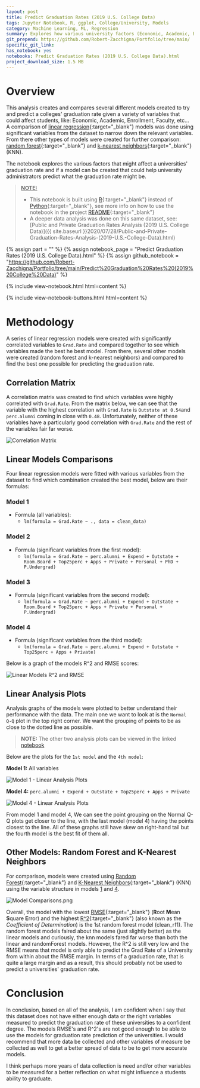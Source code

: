```yaml
---
layout: post
title: Predict Graduation Rates (2019 U.S. College Data)
tags: Jupyter Notebook, R, ggplot, College/University, Models
category: Machine Learning, ML, Regression
summary: Explores how various university factors (Economic, Academic, Enrollment, Faculty, etc...) can predict a university's student graduation rate.
git_prepend: https://github.com/Robert-Zacchigna/Portfolio/tree/main/
specific_git_link: 
has_notebook: yes
notebooks: Predict Graduation Rates (2019 U.S. College Data).html
project_download_size: 1.5 MB
---
```


# Overview

This analysis creates and compares several different models created to try and predict a colleges' graduation rate given 
a variety of variables that could affect students, like: Economic, Academic, Enrollment, Faculty, etc... A comparison 
of [linear regression](https://machinelearningmastery.com/linear-regression-for-machine-learning/){:target="_blank"} 
models was done using significant variables from the dataset to narrow down the relevant variables. From there other types 
of models were created for further comparison: [random forest](https://en.wikipedia.org/wiki/Random_forest){:target="_blank"}
and [k-nearest neighbors](https://en.wikipedia.org/wiki/K-nearest_neighbors_algorithm){:target="_blank"} (KNN).

The notebook explores the various factors that might affect a universities' graduation rate and if a model can be created
that could help university administrators predict what the graduation rate might be.

> <ins>**NOTE:**</ins>
> * This notebook is built using [R](https://www.r-project.org/ "Statistical Programming Language"){:target="_blank"} 
> instead of [Python](https://www.python.org/ "Better than R"){:target="_blank"}, see more info on how to use the notebook in the project 
> [README](https://github.com/Robert-Zacchigna/Portfolio/blob/main/Predict%20Graduation%20Rates%20(2019%20U.S.%20College%20Data)/README.md){:target="_blank"}
> * A deeper data analysis was done on this same dataset, see: 
> [Public and Private Graduation Rates Analysis (2019 U.S. College Data)]({{ site.baseurl }}2020/07/28/Public-and-Private-Graduation-Rates-Analysis-(2019-U.S.-College-Data).html)

{% assign part = "" %}
{% assign notebook_page = "Predict Graduation Rates (2019 U.S. College Data).html" %}
{% assign github_notebook = "https://github.com/Robert-Zacchigna/Portfolio/tree/main/Predict%20Graduation%20Rates%20(2019%20College%20Data)" %}

{% include view-notebook.html html=content %}

{% include view-notebook-buttons.html html=content %}


# Methodology

A series of linear regression models were created with significantly correlated variables to `Grad.Rate` and compared 
together to see which variables made the best he best model. From there, several other models were created (random forest 
and k-nearest neighbors) and compared to find the best one possible for predicting the graduation rate.


## Correlation Matrix 

A correlation matrix was created to find which variables were highly correlated with `Grad.Rate`. From the matrix below, 
we can see that the variable with the highest correlation with `Grad.Rate` is `Outstate at 0.54`and `perc.alumni` coming 
in close with `0.48`. Unfortunately, neither of these variables have a particularly good correlation with `Grad.Rate` and 
the rest of the variables fair far worse.

<div style="max-width: 900px;">
    <img style="margin: 0;" src="/assets/images/Predict Graduation Rates (2019 U.S. College Data)/Correlation Matrix.png" title="Correlation Matrix">
</div>


## Linear Models Comparisons

Four linear regression models were fitted with various variables from the dataset to find which combination created the 
best model, below are their formulas:

### Model 1

* Formula (all variables): 
  * `lm(formula = Grad.Rate ~ ., data = clean_data)`

### Model 2 
* Formula (significant variables from the first model): 
  * `lm(formula = Grad.Rate ~ perc.alumni + Expend + Outstate + Room.Board + Top25perc + Apps + Private + Personal + PhD + P.Undergrad)`

### Model 3

* Formula (significant variables from the second model):
  * `lm(formula = Grad.Rate ~ perc.alumni + Expend + Outstate + Room.Board + Top25perc + Apps + Private + Personal + P.Undergrad)`

### Model 4

* Formula (significant variables from the third model):
  * `lm(formula = Grad.Rate ~ perc.alumni + Expend + Outstate + Top25perc + Apps + Private)`

Below is a graph of the models R^2 and RMSE scores:

<div style="max-width: 900px;">
    <img style="margin: 0;" src="/assets/images/Predict Graduation Rates (2019 U.S. College Data)/Linear Models R^2 and RMSE.png" title="Linear Models R^2 and RMSE">
</div>


## Linear Analysis Plots

Analysis graphs of the models were plotted to better understand their performance with the data. The main one we want to 
look at is the `Normal Q-Q` plot in the top right corner. We want the grouping of points to be as close to the dotted 
line as possible.

> **NOTE:** The other two analysis plots can be viewed in the linked [notebook](#view-jupyter-notebook)

Below are the plots for the `1st model` and the `4th model`:


**Model 1:** All variables

<div style="max-width: 1000px;">
    <img style="margin: 0;" src="/assets/images/Predict Graduation Rates (2019 U.S. College Data)/Model 1 - Linear Analysis Plots.png" title="Model 1 - Linear Analysis Plots">
</div>

<p></p>

**Model 4:** `perc.alumni + Expend + Outstate + Top25perc + Apps + Private`

<div style="max-width: 1000px;">
    <img style="margin: 0;" src="/assets/images/Predict Graduation Rates (2019 U.S. College Data)/Model 4 - Linear Analysis Plots.png" title="Model 4 - Linear Analysis Plots">
</div>

<p></p>

From model 1 and model 4, We can see the point grouping on the Normal Q-Q plots get closer to the line, with the last 
model (model 4) having the points closest to the line. All of these graphs still have skew on right-hand tail 
but the fourth model is the best fit of them all.


## Other Models: Random Forest and K-Nearest Neighbors

For comparison, models were created using [Random Forest](https://en.wikipedia.org/wiki/Random_forest){:target="_blank"}
and [K-Nearest Neighbors](https://en.wikipedia.org/wiki/K-nearest_neighbors_algorithm){:target="_blank"} (KNN) using the 
variable structure in models [1](#model-1) and [4](#model-4).

<div style="max-width: 1000px;">
    <img style="margin: 0;" src="/assets/images/Predict Graduation Rates (2019 U.S. College Data)/Model Comparisons.png" title="Model Comparisons.png">
</div>

<p></p>

Overall, the model with the lowest [RMSE](https://www.statisticshowto.com/probability-and-statistics/regression-analysis/rmse-root-mean-square-error/){:target="_blank"}
(**R**oot **M**ean **S**quare **E**rror) and the highest [R^2](https://www.statisticshowto.com/probability-and-statistics/coefficient-of-determination-r-squared/){:target="_blank"}
(also known as the *Coefficient of Determination*) is the 1st random forest model (clean_rf1). The random forest 
models faired about the same (just slightly better) as the linear models and curiously, the knn models fared far worse 
than both the linear and randomForest models. However, the R^2 is still very low and the RMSE means that model is only 
able to predict the Grad Rate of a University from within about the RMSE margin. In terms of a graduation rate, that is 
quite a large margin and as a result, this should probably not be used to predict a universities' graduation rate.


# Conclusion

In conclusion, based on all of the analysis, I am confident when I say that this dataset does not have either enough data 
or the right variables measured to predict the graduation rate of these universities to a confident degree. The models 
RMSE's and R^2's are not good enough to be able to use the models for graduation rate prediction of the universities. I 
would recommend that more data be collected and other variables of measure be collected as well to get a better spread 
of data to be to get more accurate models.

I think perhaps more years of data collection is need and/or other variables to be measured for a better reflection on 
what might influence a students ability to graduate.